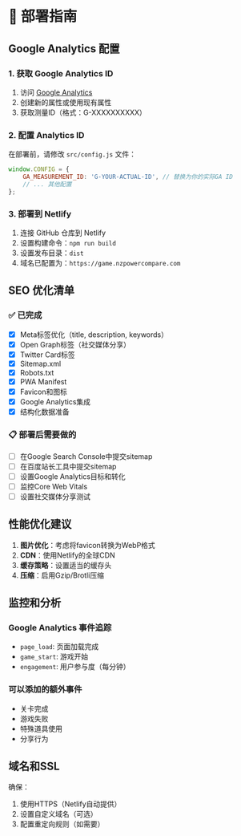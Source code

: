 # 🚀 部署指南

## Google Analytics 配置

### 1. 获取 Google Analytics ID

1. 访问 [Google Analytics](https://analytics.google.com/)
2. 创建新的属性或使用现有属性
3. 获取测量ID（格式：G-XXXXXXXXXX）

### 2. 配置 Analytics ID

在部署前，请修改 `src/config.js` 文件：

```javascript
window.CONFIG = {
    GA_MEASUREMENT_ID: 'G-YOUR-ACTUAL-ID', // 替换为你的实际GA ID
    // ... 其他配置
};
```

### 3. 部署到 Netlify

1. 连接 GitHub 仓库到 Netlify
2. 设置构建命令：`npm run build`
3. 设置发布目录：`dist`
4. 域名已配置为：`https://game.nzpowercompare.com`

## SEO 优化清单

### ✅ 已完成
- [x] Meta标签优化（title, description, keywords）
- [x] Open Graph标签（社交媒体分享）
- [x] Twitter Card标签
- [x] Sitemap.xml
- [x] Robots.txt
- [x] PWA Manifest
- [x] Favicon和图标
- [x] Google Analytics集成
- [x] 结构化数据准备

### 📋 部署后需要做的
- [ ] 在Google Search Console中提交sitemap
- [ ] 在百度站长工具中提交sitemap
- [ ] 设置Google Analytics目标和转化
- [ ] 监控Core Web Vitals
- [ ] 设置社交媒体分享测试

## 性能优化建议

1. **图片优化**：考虑将favicon转换为WebP格式
2. **CDN**：使用Netlify的全球CDN
3. **缓存策略**：设置适当的缓存头
4. **压缩**：启用Gzip/Brotli压缩

## 监控和分析

### Google Analytics 事件追踪
- `page_load`: 页面加载完成
- `game_start`: 游戏开始
- `engagement`: 用户参与度（每分钟）

### 可以添加的额外事件
- 关卡完成
- 游戏失败
- 特殊道具使用
- 分享行为

## 域名和SSL

确保：
1. 使用HTTPS（Netlify自动提供）
2. 设置自定义域名（可选）
3. 配置重定向规则（如需要）